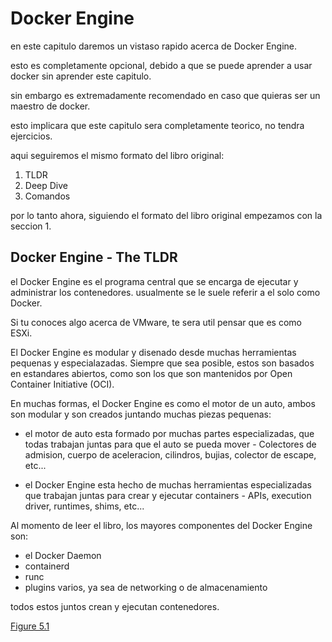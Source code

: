 # Docker Engine

en este capitulo daremos un vistaso rapido acerca de Docker Engine.

esto es completamente opcional, debido a que se puede aprender a usar docker sin aprender este capitulo.

sin embargo es extremadamente recomendado en caso que quieras ser un maestro de docker.

esto implicara que este capitulo sera completamente teorico, no tendra ejercicios.

aqui seguiremos el mismo formato del libro original:

1. TLDR
2. Deep Dive
3. Comandos

por lo tanto ahora, siguiendo el formato del libro original empezamos con la seccion 1.

## Docker Engine - The TLDR

el Docker Engine es el programa central que se encarga de ejecutar y administrar los contenedores. usualmente se le suele referir a el solo como Docker.

Si tu conoces algo acerca de VMware, te sera util pensar que es como ESXi.

El Docker Engine es modular y disenado desde muchas herramientas pequenas y especialazadas.
Siempre que sea posible, estos son basados en estandares abiertos, como son los que son mantenidos por Open Container Initiative (OCI).

En muchas formas, el Docker Engine es como el motor de un auto, ambos son modular y son creados juntando muchas piezas pequenas:

- el motor de auto esta formado por muchas partes especializadas, que todas trabajan juntas para 
que el auto se pueda mover - Colectores de admision, cuerpo de aceleracion, cilindros, bujias, colector de
escape, etc...

- el Docker Engine esta hecho de muchas herramientas especializadas que trabajan juntas para crear y ejecutar
containers - APIs, execution driver, runtimes, shims, etc...

Al momento de leer el libro, los mayores componentes del Docker Engine son:

- el Docker Daemon
- containerd
- runc
- plugins varios, ya sea de networking o de almacenamiento

todos estos juntos crean y ejecutan contenedores.

[Figure 5.1](src/figure5-1.png)


